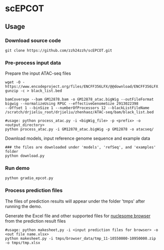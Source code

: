 # scEPCOT

## Usage

### Download source code

```
git clone https://github.com/zzh24zzh/scEPCOT.git
```

### Pre-process input data
Prepare the input ATAC-seq files
```
wget -O - https://www.encodeproject.org/files/ENCFF356LFX/@@download/ENCFF356LFX.bed.gz| gunzip -c > black_list.bed

bamCoverage --bam GM12878.bam -o GM12878_atac.bigWig --outFileFormat bigwig --normalizeUsing RPGC --effectiveGenomeSize 2913022398 
--Offset 1 --binSize 1 --numberOfProcessors 12 --blackListFileName /scratch/drjieliu_root/drjieliu/zhenhaoz/ATAC-seq/bam/black_list.bed

#usage: python process_atac.py -i <bigWig_file> -p <prefix> -o <output_directory>
python process_atac.py -i GM12878_atac.bigWig -p GM12878 -o atacseq/
```

Download models, input reference genome sequence and example data
```
### the files are downloaded under 'models', 'refSeq', and 'examples' folder
python download.py
```


### Run demo

```
python gradio_epcot.py
```

### Process prediction files
The files of prediction results will appear under the folder 'tmps' after running the demo.

Generate the Excel file and other supported files for [nuclesome browser](https://github.com/nucleome/nucleserver) from the prediction result files
```
#usage: python makesheet,py -i <input prediction files for browser> -o <out file name.xlsx>
python makesheet.py -i tmps/browser_data/tmp_11-10550000-10950000.zip -o tmps/tmp.xlsx
```
